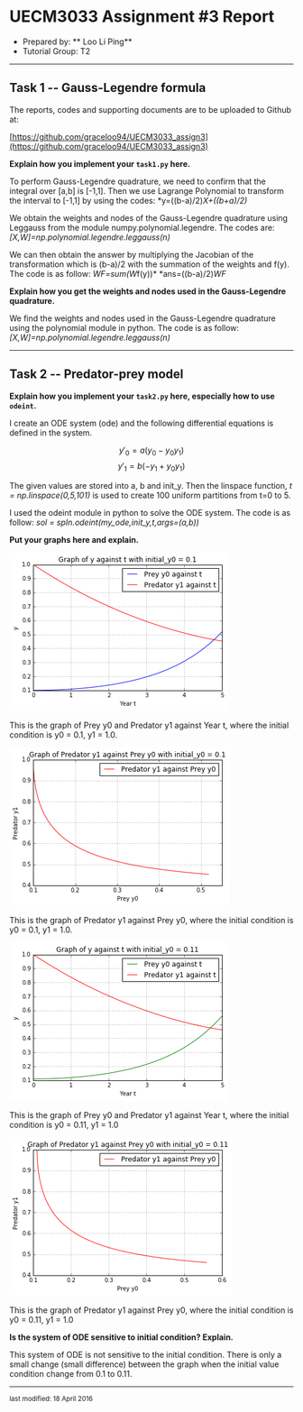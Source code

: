 UECM3033 Assignment #3 Report
========================================================

- Prepared by: ** Loo Li Ping**
- Tutorial Group: T2

--------------------------------------------------------

## Task 1 --  Gauss-Legendre formula

The reports, codes and supporting documents are to be uploaded to Github at: 

[https://github.com/graceloo94/UECM3033_assign3](https://github.com/graceloo94/UECM3033_assign3)

**Explain how you implement your `task1.py` here.**

To perform Gauss-Legendre quadrature, we need to confirm that the integral over [a,b] is [-1,1]. Then we use Lagrange Polynomial to transform the interval to [-1,1] by using the codes: 
 *y=((b-a)/2)*X+((b+a)/2)*

We obtain the weights and nodes of the Gauss-Legendre quadrature using Leggauss from the module numpy.polynomial.legendre.
The codes are: 
*[X,W]=np.polynomial.legendre.leggauss(n)*

We can then obtain the answer by multiplying the Jacobian of the transformation which is (b-a)/2 with the summation of the weights and f(y).
The code is as follow:
*WF=sum(W*f(y))*
*ans=((b-a)/2)*WF*

**Explain how you get the weights and nodes used in the Gauss-Legendre quadrature.**

We find the weights and nodes used in the Gauss-Legendre quadrature using the polynomial module in python. The code is as follow: *[X,W]=np.polynomial.legendre.leggauss(n)*

---------------------------------------------------------

## Task 2 -- Predator-prey model

**Explain how you implement your `task2.py` here, especially how to use `odeint`.**

I create an ODE system (ode) and the following differential equations is defined in the system.

$$ y'_0 = a(y_0 - y_0 y_1)$$ $$ y'_1 = b(-y_1 + y_0 y_1)$$

The given values are stored into a, b and init_y. Then the linspace function, *t = np.linspace(0,5,101)* is used to create 100 uniform partitions from t=0 to 5.

I used the odeint module in python to solve the ODE system. The code is as follow:
*sol = spIn.odeint(my_ode,init_y,t,args=(a,b))* 

**Put your graphs here and explain.**

![Graph_of_y0_and_y1_(1).png](Graph_of_y0_and_y1_(1).png)

This is the graph of Prey y0 and Predator y1 against Year t, where the initial condition is y0 = 0.1, y1 = 1.0. 


![Graph_of_y1_against_y0_(1).png](Graph_of_y1_against_y0_(1).png)

This is the graph of Predator y1 against Prey y0, where the initial condition is y0 = 0.1, y1 = 1.0.

![Graph_of_y0_and_y1_(2).png](Graph_of_y0_and_y1_(2).png)

This is the graph of Prey y0 and Predator y1 against Year t, where the initial condition is y0 = 0.11, y1 = 1.0


![Graph_of_y1_against_y0_(2).png](Graph_of_y1_against_y0_(2).png)

This is the graph of Predator y1 against Prey y0, where the initial condition is y0 = 0.11, y1 = 1.0

**Is the system of ODE sensitive to initial condition? Explain.**

This system of ODE is not sensitive to the initial condition. There is only a small change (small difference) between the graph when the initial value condition change from 0.1 to 0.11.

-----------------------------------

<sup>last modified: 18 April 2016</sup>

